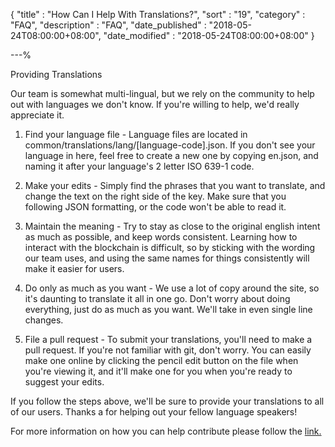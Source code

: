 {
"title"       : "How Can I Help With Translations?",
"sort"        : "19",
"category"    : "FAQ",
"description" : "FAQ",
"date_published" : "2018-05-24T08:00:00+08:00",
"date_modified"  : "2018-05-24T08:00:00+08:00"
}

---%


Providing Translations

Our team is somewhat multi-lingual, but we rely on the community to help out with languages we don't know. If you're willing to help, we'd really appreciate it.

1. Find your language file - Language files are located in common/translations/lang/[language-code].json. If you don't see your language in here, feel free to create a new one by copying en.json, and naming it after your language's 2 letter ISO 639-1 code.

2. Make your edits - Simply find the phrases that you want to translate, and change the text on the right side of the key. Make sure that you following JSON formatting, or the code won't be able to read it.

3. Maintain the meaning - Try to stay as close to the original english intent as much as possible, and keep words consistent. Learning how to interact with the blockchain is difficult, so by sticking with the wording our team uses, and using the same names for things consistently will make it easier for users.

4. Do only as much as you want - We use a lot of copy around the site, so it's daunting to translate it all in one go. Don't worry about doing everything, just do as much as you want. We'll take in even single line changes.

5. File a pull request - To submit your translations, you'll need to make a pull request. If you're not familiar with git, don't worry. You can easily make one online by clicking the pencil edit button on the file when you're viewing it, and it'll make one for you when you're ready to suggest your edits.

If you follow the steps above, we'll be sure to provide your translations to all of our users. Thanks a for helping out your fellow language speakers!

For more information on how you can help contribute please follow the [link.](https://github.com/MyCryptoHQ/MyCrypto/wiki/Contributor-Guidelines)